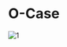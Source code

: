 # O-Case

 
![1](https://github.com/ilkayseki/OnoCase/assets/58669159/6a83e08c-6d9c-4e27-9f2a-95b638d5f742)

